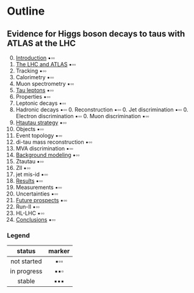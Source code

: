 # Outline

## Evidence for Higgs boson decays to taus with ATLAS at the LHC

0. [Introduction](tex/introduction.tex) :black_small_square::white_small_square::white_small_square:
0. [The LHC and ATLAS](tex/)            :black_small_square::white_small_square::white_small_square:
  0. Tracking                           :black_small_square::white_small_square::white_small_square:
  0. Calorimetry                        :black_small_square::white_small_square::white_small_square:
  0. Muon spectrometry                  :black_small_square::white_small_square::white_small_square:
0. [Tau leptons](tex/)                  :black_small_square::white_small_square::white_small_square:
  0. Properties                         :black_small_square::white_small_square::white_small_square:
  0. Leptonic decays                    :black_small_square::white_small_square::white_small_square:
  0. Hadronic decays                    :black_small_square::white_small_square::white_small_square:
    0. Reconstruction                   :black_small_square::white_small_square::white_small_square:
    0. Jet discrimination               :black_small_square::white_small_square::white_small_square:
    0. Electron discrimination          :black_small_square::white_small_square::white_small_square:
    0. Muon discrimination              :black_small_square::white_small_square::white_small_square:
0. [Htautau strategy](tex/)             :black_small_square::white_small_square::white_small_square:
  0. Objects                            :black_small_square::white_small_square::white_small_square:
  0. Event topology                     :black_small_square::white_small_square::white_small_square:
  0. di-tau mass reconstruction         :black_small_square::white_small_square::white_small_square:
  0. MVA discrimination                 :black_small_square::white_small_square::white_small_square:
0. [Background modeling](tex/)          :black_small_square::white_small_square::white_small_square:
  0. Ztautau                            :black_small_square::white_small_square::white_small_square:
  0. Zll                                :black_small_square::white_small_square::white_small_square:
  0. jet mis-id                         :black_small_square::white_small_square::white_small_square:
0. [Results](tex/)                      :black_small_square::white_small_square::white_small_square:
  0. Measurements                       :black_small_square::white_small_square::white_small_square:
  0. Uncertainties                      :black_small_square::white_small_square::white_small_square:
0. [Future prospects](tex/)             :black_small_square::white_small_square::white_small_square:
  0. Run-II                             :black_small_square::white_small_square::white_small_square:
  0. HL-LHC                             :black_small_square::white_small_square::white_small_square:
0. [Conclusions](tex/)                  :black_small_square::white_small_square::white_small_square:

### Legend

| status      | marker             |
|:-----------:|:------------------:|
| not started | :black_small_square::white_small_square::white_small_square: |
| in progress | :black_small_square::black_small_square::white_small_square: |
| stable      | :black_small_square::black_small_square::black_small_square: |

